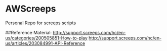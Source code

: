 # AWScreeps

Personal Repo for screeps scripts

##Reference Material:
    http://support.screeps.com/hc/en-us/categories/200505851-How-to-play
    http://support.screeps.com/hc/en-us/articles/203084991-API-Reference

